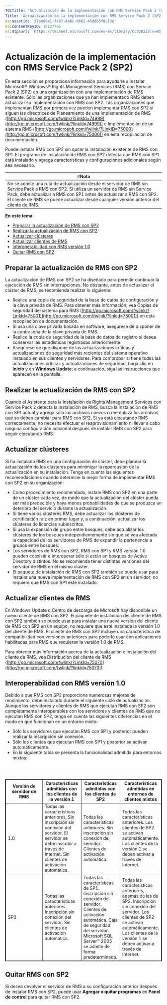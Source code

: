 ```yaml
---
TOCTitle: 'Actualización de la implementación con RMS Service Pack 2 (SP2)'
Title: 'Actualización de la implementación con RMS Service Pack 2 (SP2)'
ms:assetid: '27ee06a1-f467-4a6c-b662-45ddb5f8c13e'
ms:contentKeyID: 18127766
ms:mtpsurl: 'https://technet.microsoft.com/es-es/library/Cc720225(v=WS.10)'
---
```


Actualización de la implementación con RMS Service Pack 2 (SP2)
===============================================================

En esta sección se proporciona información para ayudarle a instalar Microsoft® Windows® Rights Management Services (RMS) con Service Pack 2 (SP2) en una organización con una implementación de RMS existente. Sólo las organizaciones que ya han implementado RMS deben actualizar su implementación con RMS con SP2. Las organizaciones que implementan RMS por primera vez pueden implementar RMS con SP2 si siguen las directrices de Planeamiento de una implementación de RMS ([http://go.microsoft.com/fwlink/?LinkId=74999](http://go.microsoft.com/fwlink/?linkid=74999)) e Implementación de un sistema RMS ([http://go.microsoft.com/fwlink/?LinkID=75000](http://go.microsoft.com/fwlink/?linkid=75000)) en esta recopilación de documentación.

Puede instalar RMS con SP2 sin quitar la instalación existente de RMS con SP1. El programa de instalación de RMS con SP2 detecta que RMS con SP1 está instalado y agrega características y configuraciones adicionales según sea necesario.

| ![](images/Cc720225.note(WS.10).gif)Nota                                                                                                                                                                                                                                       |
|-------------------------------------------------------------------------------------------------------------------------------------------------------------------------------------------------------------------------------------------------------------------------------------------------------------|
| No se admite una ruta de actualización desde el servidor de RMS sin Service Pack a RMS con SP2. Si utiliza un servidor de RMS sin Service Pack, debe actualizar a RMS con SP1 antes de actualizar a RMS con SP2. El cliente de RMS se puede actualizar desde cualquier versión anterior del cliente de RMS. |

**En este tema**

-   [Preparar la actualización de RMS con SP2](#bkmk_preparingforsp2update)
-   [Realizar la actualización de RMS con SP2](#bkmk_performingsp2update)
-   [Actualizar clústeres](#bkmk_updateclusters)
-   [Actualizar clientes de RMS](#bkmk_updateclients)
-   [Interoperabilidad con RMS versión 1.0](#bkmk_interop)
-   [Quitar RMS con SP2](#bkmk_removingrms)

<span id="bkmk_PreparingForSP2Update"></span>
Preparar la actualización de RMS con SP2
----------------------------------------

La actualización de RMS con SP2 se ha diseñado para permitir continuar la ejecución de RMS sin interrupciones. No obstante, antes de actualizar el clúster de RMS, se recomienda realizar lo siguiente:

-   Realice una copia de seguridad de la base de datos de configuración y la clave privada de RMS. Para obtener más información, vea Copias de seguridad del sistema para RMS ([http://go.microsoft.com/fwlink/?LinkId=75001](http://go.microsoft.com/fwlink/?linkid=75001)) en esta recopilación de documentación.
-   Si usa una clave privada basada en software, asegúrese de disponer de la contraseña de la clave privada de RMS.
-   Realice la copia de seguridad de la base de datos de registro si desea conservar las estadísticas registradas anteriormente.
-   Asegúrese de que dispone de las actualizaciones críticas y actualizaciones de seguridad más recientes del sistema operativo instalado en sus clientes y servidores. Para comprobar si tiene todas las actualizaciones críticas y actualizaciones de seguridad, haga clic en **Inicio** y en **Windows Update**; a continuación, siga las instrucciones que aparecen en la pantalla.

<span id="bkmk_PerformingSP2Update"></span>
Realizar la actualización de RMS con SP2
----------------------------------------

Cuando el Asistente para la instalación de Rights Management Services con Service Pack 2 detecta la instalación de RMS, busca la instalación de RMS con SP1 actual y agrega sólo los archivos nuevos o reemplaza los archivos que se deben cambiar para RMS con SP2. Si ya está ejecutando RMS correctamente, no necesita efectuar el reaprovisionamiento ni llevar a cabo ninguna configuración adicional después de instalar RMS con SP2 para seguir ejecutando RMS.

<span id="bkmk_UpdateClusters"></span>
Actualizar clústeres
--------------------

Si ha instalado RMS en una configuración de clúster, debe planear la actualización de los clústeres para minimizar la repercusión de la actualización en su instalación. Tenga en cuenta las siguientes recomendaciones cuando determine la mejor forma de implementar RMS con SP2 en su organización:

-   Como procedimiento recomendado, instale RMS con SP2 en una parte de un clúster cada vez, de modo que la actualización del clúster pueda ser más predecible y haya menos probabilidades de que se produzca un deterioro del servicio durante la actualización.
-   Si tiene varios clústeres RMS, debe actualizar los clústeres de certificación raíz en primer lugar y, a continuación, actualizar los clústeres de licencias subinscritos.
-   Si usa la expansión de grupo entre bosques, debe actualizar los clústeres de los bosques independientemente sin que se vea afectada la capacidad de los servidores de RMS de expandir la pertenencia a grupos entre bosques.
-   Los servidores de RMS con SP2, RMS con SP1 y RMS versión 1.0 pueden coexistir e interoperar sólo si están en bosques de Active Directory distintos. No se recomienda tener distintas versiones del servidor de RMS en el mismo clúster.
-   El paquete de instalación de RMS con SP2 también se puede usar para instalar una nueva implementación de RMS con SP2 en un servidor; no requiere que RMS con SP1 esté instalado.

<span id="bkmk_UpdateClients"></span>
Actualizar clientes de RMS
--------------------------

En Windows Update o Centro de descarga de Microsoft hay disponible un nuevo cliente de RMS con SP2. El paquete de instalación del cliente de RMS con SP2 también se puede usar para instalar una nueva versión del cliente de RMS con SP2 en un equipo; no requiere que esté instalada la versión 1.0 del cliente de RMS. El cliente de RMS con SP2 incluye una característica de compatibilidad con versiones anteriores para poderlo usar con aplicaciones habilitadas para RMS que requieran la versión 1.0 de RMS.

Para obtener más información acerca de la actualización e instalación del cliente de RMS, vea Distribución del cliente de RMS ([http://go.microsoft.com/fwlink/?LinkId=75070](http://go.microsoft.com/fwlink/?linkid=75070)).

<span id="bkmk_InterOp"></span>
Interoperabilidad con RMS versión 1.0
-------------------------------------

Debido a que RMS con SP2 proporciona numerosas mejoras de rendimiento, debe instalarlo durante el siguiente ciclo de actualización. Aunque los servidores y clientes de RMS que ejecutan RMS con SP2 son completamente interoperables con los servidores y clientes de RMS que no ejecutan RMS con SP2, tenga en cuenta las siguientes diferencias en el modo en que funcionan en un entorno mixto:

-   Sólo los servidores que ejecutan RMS con SP1 y posterior pueden realizar la inscripción sin conexión.
-   Sólo los clientes que ejecutan RMS con SP1 y posterior se activan automáticamente.
-   En la siguiente tabla se presenta la funcionalidad admitida para entornos mixtos:

###  

 
<table style="border:1px solid black;">
<colgroup>
<col width="25%" />
<col width="25%" />
<col width="25%" />
<col width="25%" />
</colgroup>
<thead>
<tr class="header">
<th style="border:1px solid black;" >Versión de servidor de RMS</th>
<th style="border:1px solid black;" >Características admitidas con los clientes de la versión 1</th>
<th style="border:1px solid black;" >Características admitidas con los clientes de SP2</th>
<th style="border:1px solid black;" >Características admitidas en entornos de clientes mixtos</th>
</tr>
</thead>
<tbody>
<tr class="odd">
<td style="border:1px solid black;">1.0</td>
<td style="border:1px solid black;">Todas las características anteriores.
Sin inscripción sin conexión del servidor. El servidor se debe inscribir a través de Internet.
Sin clientes de activación automática.</td>
<td style="border:1px solid black;">Todas las características anteriores.
Sin inscripción sin conexión del servidor.
Clientes de activación automática.</td>
<td style="border:1px solid black;">Todas las características anteriores.
Los clientes de SP2 se activan automáticamente.
Los clientes de la versión 1 se deben activar a través de Internet.</td>
</tr>
<tr class="even">
<td style="border:1px solid black;">SP2</td>
<td style="border:1px solid black;">Todas las características anteriores.
Inscripción sin conexión del servidor.
Sin clientes de activación automática.</td>
<td style="border:1px solid black;">Todas las características de SP1.
Inscripción sin conexión del servidor.
Clientes de activación automática.
Caja de seguridad del servidor.
Microsoft SQL Server™ 2005 se admite de forma predeterminada.</td>
<td style="border:1px solid black;">Todas las características anteriores, además de las de SP2.
Inscripción sin conexión del servidor.
Los clientes de SP2 se activan automáticamente.
Los clientes de la versión 1 se deben activar a través de Internet.</td>
</tr>
</tbody>
</table>
 

<span id="bkmk_RemovingRMS"></span>
Quitar RMS con SP2
------------------

Si desea devolver el servidor de RMS a su configuración anterior después de instalar RMS con SP2, puede usar **Agregar o quitar programas** en **Panel de control** para quitar RMS con SP2.
